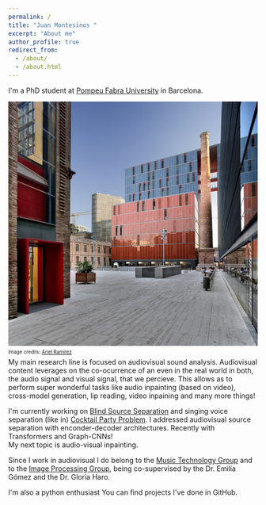```yaml
---
permalink: /
title: "Juan Montesinos "
excerpt: "About me"
author_profile: true
redirect_from: 
  - /about/
  - /about.html
---
```


I'm a PhD student at [Pompeu Fabra University](https://www.upf.edu/web/campus/campus-poblenou) in Barcelona.

![upf](/images/upf.jpg "UPF Campus Poblenou")  
<sub><sup>Image credits: [Ariel Ramírez](http://www.arielramirez.es/commissioned-work/arquitectura/pompeu-fabra-university-campus-aia-salazar-navarro/)</sup></sub>  
My main research line is focused on audiovisual sound analysis. Audiovisual content leverages on the co-ocurrence of an even in the real world in both, the audio signal and visual signal, that we percieve.  This allows as to perform super wonderful tasks like audio inpainting (based on video), cross-model generation, lip reading, video inpaining and many more things!

I'm currently working on [Blind Source Separation](https://en.wikipedia.org/wiki/Signal_separation) and singing voice separation (like in) [Cocktail Party Problem](https://www.youtube.com/watch?v=T0HP9cxri0A). 
I addressed audiovisual source separation with enconder-decoder architectures. Recently with Transformers and Graph-CNNs!  
My next topic is audio-visual inpainting.  

Since I work in audiovisual I do belong to the [Music Technology Group](https://www.upf.edu/web/mtg) and to the [Image Processing Group](https://www.upf.edu/web/knowledge/-/research-group-image-processing-group-gpi-), being co-supervised by the Dr. Emilia Gómez and the Dr. Gloria Haro.  

I'm also a python enthusiast You can find projects I've done in GitHub. 

